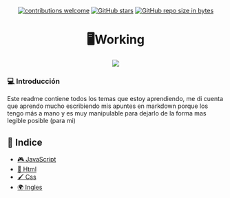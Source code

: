 <div align="center">

[![contributions welcome](https://img.shields.io/badge/contributions-welcome-brightgreen.svg?style=flat)](https://github.com/Nomadiix/Working)
[![GitHub stars](https://img.shields.io/github/stars/Nomadiix/Working)](https://github.com/FabianMartinez1234567/Working/stargazers/)
[![GitHub repo size in bytes](https://img.shields.io/github/repo-size/Nomadiix/Working)](https://github.com/Nomadiix/Working)
 </div>

<h1 align="center"> 🖥️Working  </h1>
<div align="center">
  <img src="https://media.giphy.com/media/RMwgs5kZqkRyhF24KK/giphy.gif"/>
 </div>

### 💻 Introducción

Este readme contiene todos los temas que estoy aprendiendo, me di cuenta que aprendo mucho escribiendo mis apuntes en markdown porque los tengo más a mano y es muy manipulable para dejarlo de la forma mas legible posible (para mi)

## 📖 Indice

- [🎮 JavaScript](/Readmes/JavaScript.md)
- [📌 Html](/Readmes/Html.md)
- [🖌️ Css](/Readmes/Css.md)
- [🌍 Ingles](/Readmes/Ingles.md)

